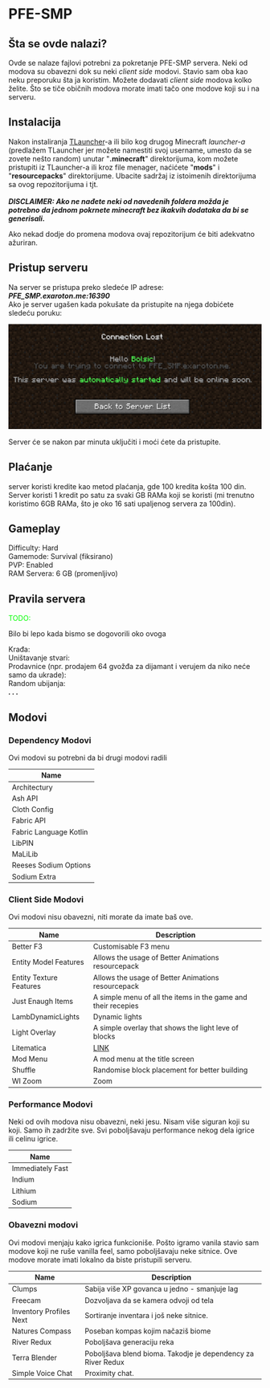 # PFE-SMP

## Šta se ovde nalazi?

Ovde se nalaze fajlovi potrebni za pokretanje PFE-SMP servera. Neki od modova su obavezni dok su neki _client side_ modovi. Stavio sam oba kao neku preporuku šta ja koristim. Možete dodavati _client side_ modova kolko želite. Što se tiče običnih modova morate imati tačo one modove koji su i na serveru. 

## Instalacija

Nakon instaliranja [TLauncher](https://tlauncher.org/en/)-a ili bilo kog drugog Minecraft _launcher-a_ (predlažem TLauncher jer možete namestiti svoj username, umesto da se zovete nešto random) unutar "**.minecraft**" direktorijuma, kom možete pristupiti iz TLauncher-a ili kroz file menager, naćićete "**mods**" i "**resourcepacks**" direktorijume. Ubacite sadržaj iz istoimenih direktorijuma sa ovog repozitorijuma i tjt.  
  <br>***DISCLAIMER: Ako ne nađete neki od navedenih foldera možda je potrebno da jednom pokrnete minecraft bez ikakvih dodataka da bi se generisali.***

Ako nekad dodje do promena modova ovaj repozitorijum će biti adekvatno ažuriran.

## Pristup serveru

Na server se pristupa preko sledeće IP adrese: 
***PFE_SMP.exaroton.me:16390***  <br> 
Ako je server ugašen kada pokušate da pristupite na njega dobićete sledeću poruku:

![Alt text](images/loading-server.png)

Server će se nakon par minuta uključiti i moći ćete da pristupite.

## Plaćanje

server koristi kredite kao metod plaćanja, gde 100 kredita košta 100 din. Server koristi 1 kredit po satu za svaki GB RAMa koji se koristi (mi trenutno koristimo 6GB RAMa, što je oko 16 sati upaljenog servera za 100din). 

## Gameplay

Difficulty: Hard   <br>
Gamemode: Survival (fiksirano)  <br>
PVP: Enabled   <br>
RAM Servera: 6 GB (promenljivo)   <br>


## Pravila servera

<span style="color:lime;"> TODO:</span> 

Bilo bi lepo kada bismo se dogovorili oko ovoga

Krađa:     <br>
Uništavanje stvari:     <br>
Prodavnice (npr. prodajem 64 gvožđa za dijamant i verujem da niko neće samo da ukrade):    <br>
Random ubijanja:     <br>
***. . .***

## Modovi

### Dependency Modovi

Ovi modovi su potrebni da bi drugi modovi radili

| Name                    |
|-------------------------|  
|Architectury             |
| Ash API                 |  
| Cloth Config            |  
| Fabric API              |
| Fabric Language Kotlin  | 
| LibPIN                  |
| MaLiLib                 |
| Reeses Sodium Options   |
| Sodium Extra            |

### Client Side Modovi
 
 Ovi modovi nisu obavezni, niti morate da imate baš ove.

 | Name                    | Description                                                       |
|--------------------------|-------------------------------------------------------------------|
| Better F3                | Customisable F3 menu                                               |
| Entity Model Features    | Allows the usage of Better Animations resourcepack                 |
| Entity Texture Features  | Allows the usage of Better Animations resourcepack                 |
| Just Enaugh Items     | A simple menu of all the items in the game and their recepies            |
| LambDynamicLights     | Dynamic lights                                                       |
| Light Overlay           | A simple overlay that shows the light leve of blocks               |
| Litematica              | [LINK](https://www.curseforge.com/minecraft/mc-mods/litematica)    |                                                            |
| Mod Menu                | A mod menu at the title screen                                     |
| Shuffle                 | Randomise block placement for better building                      |
| WI Zoom                 | Zoom                                                               |

### Performance Modovi

Neki od ovih modova nisu obavezni, neki jesu. Nisam više siguran koji su koji. Samo ih zadržite sve. Svi poboljšavaju performance nekog dela igrice ili celinu igrice. 

| Name             |
|------------------|
| Immediately Fast |
| Indium           |
| Lithium          |
| Sodium           |

### Obavezni modovi

Ovi modovi menjaju kako igrica funkcioniše. Pošto igramo vanila stavio sam modove koji ne ruše vanilla feel, samo poboljšavaju neke sitnice. Ove modove morate imati lokalno da biste pristupili serveru.

| Name                    | Description                                                  |
|-------------------------|--------------------------------------------------------------|
| Clumps                  | Sabija više XP govanca u jedno - smanjuje lag                |
| Freecam                 | Dozvoljava da se kamera odvoji od tela                       |
| Inventory Profiles Next | Sortiranje inventara i još neke sitnice.                     |
| Natures Compass         | Poseban kompas kojim načaziš biome                           |
| River Redux             | Poboljšava generaciju reka                                   |
| Terra Blender           | Poboljšava blend bioma. Takodje je dependency za River Redux |
| Simple Voice Chat       | Proximity chat.                                              |



